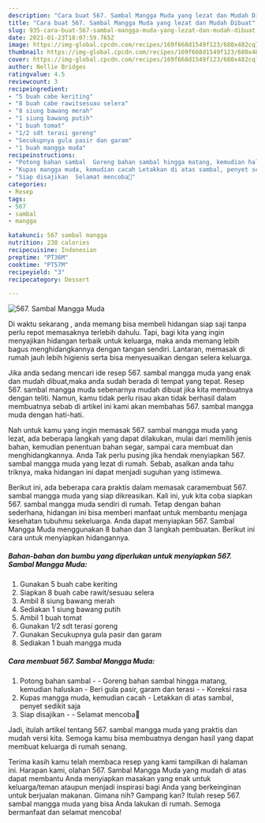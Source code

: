 ```yaml
---
description: "Cara buat 567. Sambal Mangga Muda yang lezat dan Mudah Dibuat"
title: "Cara buat 567. Sambal Mangga Muda yang lezat dan Mudah Dibuat"
slug: 935-cara-buat-567-sambal-mangga-muda-yang-lezat-dan-mudah-dibuat
date: 2021-01-23T18:07:59.765Z
image: https://img-global.cpcdn.com/recipes/169f668d1549f123/680x482cq70/567-sambal-mangga-muda-foto-resep-utama.jpg
thumbnail: https://img-global.cpcdn.com/recipes/169f668d1549f123/680x482cq70/567-sambal-mangga-muda-foto-resep-utama.jpg
cover: https://img-global.cpcdn.com/recipes/169f668d1549f123/680x482cq70/567-sambal-mangga-muda-foto-resep-utama.jpg
author: Nellie Bridges
ratingvalue: 4.5
reviewcount: 3
recipeingredient:
- "5 buah cabe keriting"
- "8 buah cabe rawitsesuau selera"
- "8 siung bawang merah"
- "1 siung bawang putih"
- "1 buah tomat"
- "1/2 sdt terasi goreng"
- "Secukupnya gula pasir dan garam"
- "1 buah mangga muda"
recipeinstructions:
- "Potong bahan sambal  Goreng bahan sambal hingga matang, kemudian haluskan Beri gula pasir, garam dan terasi  Koreksi rasa"
- "Kupas mangga muda, kemudian cacah Letakkan di atas sambal, penyet sedikit saja"
- "Siap disajikan  Selamat mencoba💜"
categories:
- Resep
tags:
- 567
- sambal
- mangga

katakunci: 567 sambal mangga 
nutrition: 238 calories
recipecuisine: Indonesian
preptime: "PT36M"
cooktime: "PT57M"
recipeyield: "3"
recipecategory: Dessert

---
```



![567. Sambal Mangga Muda](https://img-global.cpcdn.com/recipes/169f668d1549f123/680x482cq70/567-sambal-mangga-muda-foto-resep-utama.jpg)

Di waktu  sekarang , anda memang bisa membeli hidangan siap saji tanpa perlu repot memasaknya terlebih dahulu. Tapi, bagi kita yang ingin menyajikan hidangan terbaik untuk keluarga, maka anda memang lebih bagus menghidangkannya dengan tangan sendiri. Lantaran, memasak di rumah jauh lebih higienis serta bisa menyesuaikan dengan selera keluarga.

Jika anda sedang mencari ide resep 567. sambal mangga muda yang enak dan mudah dibuat,maka anda sudah berada di tempat yang tepat. Resep 567. sambal mangga muda  sebenarnya mudah dibuat jika kita membuatnya dengan teliti. Namun, kamu tidak perlu risau akan tidak berhasil dalam membuatnya 
sebab di artikel ini kami akan membahas 567. sambal mangga muda dengan hati-hati.  



Nah untuk kamu yang ingin memasak 567. sambal mangga muda yang lezat, ada beberapa langkah yang dapat dilakukan, mulai dari memilih jenis bahan, kemudian penentuan bahan segar, sampai cara membuat dan menghidangkannya. Anda Tak perlu pusing jika hendak menyiapkan 567. sambal mangga muda yang lezat di rumah. Sebab, asalkan anda  tahu triknya, maka hidangan ini dapat menjadi suguhan yang istimewa.

Berikut ini, ada beberapa cara praktis  dalam memasak caramembuat 567. sambal mangga muda yang siap dikreasikan. Kali ini, yuk kita coba siapkan 567. sambal mangga muda sendiri di rumah. Tetap dengan bahan sederhana, hidangan ini bisa memberi manfaat untuk membantu menjaga kesehatan tubuhmu sekeluarga. Anda dapat menyiapkan 567. Sambal Mangga Muda menggunakan 8 bahan dan 3 langkah pembuatan. Berikut ini cara untuk menyiapkan hidangannya.

<!--inarticleads1-->

##### Bahan-bahan dan bumbu yang diperlukan untuk menyiapkan 567. Sambal Mangga Muda:

1. Gunakan 5 buah cabe keriting
1. Siapkan 8 buah cabe rawit/sesuau selera
1. Ambil 8 siung bawang merah
1. Sediakan 1 siung bawang putih
1. Ambil 1 buah tomat
1. Gunakan 1/2 sdt terasi goreng
1. Gunakan Secukupnya gula pasir dan garam
1. Sediakan 1 buah mangga muda




<!--inarticleads2-->

##### Cara membuat 567. Sambal Mangga Muda:

1. Potong bahan sambal -  - Goreng bahan sambal hingga matang, kemudian haluskan - Beri gula pasir, garam dan terasi -  - Koreksi rasa
1. Kupas mangga muda, kemudian cacah - Letakkan di atas sambal, penyet sedikit saja
1. Siap disajikan -  - Selamat mencoba💜




Jadi, itulah artikel tentang  567. sambal mangga muda  yang praktis dan mudah versi kita. Semoga kamu bisa membuatnya dengan hasil yang dapat membuat keluarga di rumah senang. 

Terima kasih kamu telah membaca resep yang kami tampilkan di halaman ini. Harapan kami, olahan  567. Sambal Mangga Muda yang mudah di atas dapat membantu Anda menyiapkan masakan yang enak untuk keluarga/teman ataupun menjadi inspirasi bagi Anda yang berkeinginan untuk berjualan makanan. Gimana nih? Gampang kan? Itulah resep 567. sambal mangga muda yang bisa Anda lakukan di rumah. Semoga bermanfaat dan selamat mencoba!

